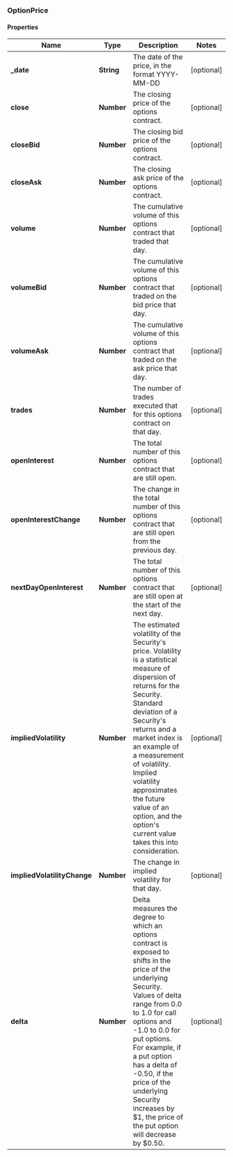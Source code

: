 ### OptionPrice

#### Properties
Name | Type | Description | Notes
------------ | ------------- | ------------- | -------------
**_date** | **String** | The date of the price, in the format YYYY-MM-DD | [optional] 
**close** | **Number** | The closing price of the options contract. | [optional] 
**closeBid** | **Number** | The closing bid price of the options contract. | [optional] 
**closeAsk** | **Number** | The closing ask price of the options contract. | [optional] 
**volume** | **Number** | The cumulative volume of this options contract that traded that day. | [optional] 
**volumeBid** | **Number** | The cumulative volume of this options contract that traded on the bid price that day. | [optional] 
**volumeAsk** | **Number** | The cumulative volume of this options contract that traded on the ask price that day. | [optional] 
**trades** | **Number** | The number of trades executed that for this options contract on that day. | [optional] 
**openInterest** | **Number** | The total number of this options contract that are still open. | [optional] 
**openInterestChange** | **Number** | The change in the total number of this options contract that are still open from the previous day. | [optional] 
**nextDayOpenInterest** | **Number** | The total number of this options contract that are still open at the start of the next day. | [optional] 
**impliedVolatility** | **Number** | The estimated volatility of the Security&#39;s price. Volatility is a statistical measure of dispersion of returns for the Security. Standard deviation of a Security&#39;s returns and a market index is an example of a measurement of volatility. Implied volatility approximates the future value of an option, and the option&#39;s current value takes this into consideration. | [optional] 
**impliedVolatilityChange** | **Number** | The change in implied volatility for that day. | [optional] 
**delta** | **Number** | Delta measures the degree to which an options contract is exposed to shifts in the price of the underlying Security. Values of delta range from 0.0 to 1.0 for call options and -1.0 to 0.0 for put options. For example, if a put option has a delta of -0.50, if the price of the underlying Security increases by $1, the price of the put option will decrease by $0.50. | [optional] 



